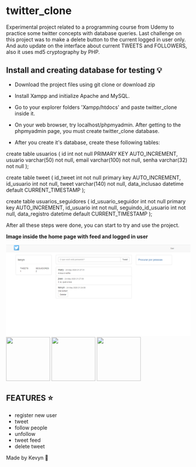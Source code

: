 # twitter_clone
Experimental project related to a programming course from Udemy to practice some twitter concepts with database queries.
Last challenge on this project was to make a delete button to the current logged in user only. And auto update on the interface about
current TWEETS and FOLLOWERS, also it uses md5 cryptography by PHP.


## Install and creating database for testing :bulb:

- Download the project files using git clone or download zip

- Install Xampp and initialize Apache and MySQL.

- Go to your explorer folders 'Xampp/htdocs' and paste twitter_clone inside it.

- On your web browser, try localhost/phpmyadmin. After getting to the phpmyadmin page, you must create twitter_clone database.

- After you create it's database, create these following tables:

create table usuarios (
    id int not null PRIMARY KEY AUTO_INCREMENT,
    usuario varchar(50) not null,
    email varchar(100) not null,
    senha varchar(32) not null
);

create table tweet (
	id_tweet int not null primary key AUTO_INCREMENT,
    id_usuario int not null,
    tweet varchar(140) not null,
    data_inclusao datetime default CURRENT_TIMESTAMP
);

create table usuarios_seguidores (
	id_usuario_seguidor int not null primary key AUTO_INCREMENT,
    id_usuario int not null,
    seguindo_id_usuario int not null,
    data_registro datetime default CURRENT_TIMESTAMP
);

After all these steps were done, you can start to try and use the project.

**Image inside the home page with feed and logged in user**

<img src="/imagens/twitter.png"> 
<img src="https://media.giphy.com/media/V5FMEY4LEwKAljBrMK/giphy.gif" width="120px" height="120px" /> 
<img src="https://media.giphy.com/media/Uvqsa3KgUdlmRgWeqI/giphy.gif" width="120px" height="120px" /> 
<img src="https://media.giphy.com/media/vmbutuIBN99YtY4KyQ/giphy.gif" width="120px" height="120px" /> 

## FEATURES :star:

- register new user
- tweet
- follow people
- unfollow
- tweet feed
- delete tweet


Made by Kevyn :metal:
